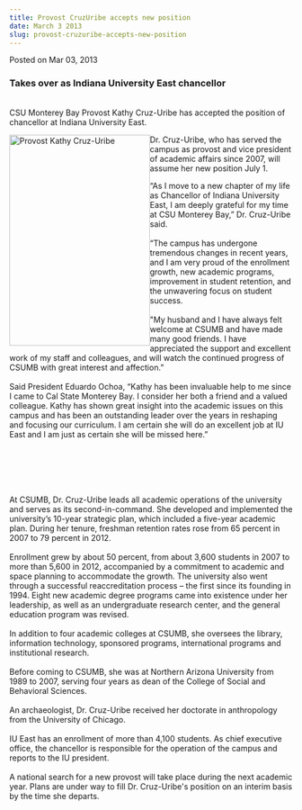 ```yaml
---
title: Provost CruzUribe accepts new position
date: March 3 2013
slug: provost-cruzuribe-accepts-new-position
---
```


 



<span class="date">Posted on Mar 03, 2013    </span>
<h3>Takes over as Indiana University East chancellor</h3>
<p><br>
CSU Monterey Bay Provost Kathy Cruz-Uribe has accepted the position
of chancellor at Indiana University East.</br></p>
<p><img alt="Provost Kathy Cruz-Uribe" src="https://news.csumb.edu/sites/default/files/65/attachments/news/images/kathy_cruz-uribe.jpg" style="float:left; width:250px; height:375px">Dr. Cruz-Uribe, who
has served the campus as provost and vice president of academic
affairs since 2007, will assume her new position July 1.</img></p>
<p>&#x201C;As I move to a new chapter of my life as Chancellor of Indiana
University East, I am deeply grateful for my time at CSU Monterey
Bay,&#x201D; Dr. Cruz-Uribe said.<br>
<br>
&#x201C;The campus has undergone tremendous changes in recent years, and I
am very proud of the enrollment growth, new academic programs,
improvement in student retention, and the unwavering focus on
student success.<br>
<br>
&quot;My husband and I have always felt welcome at CSUMB and have made
many good friends. I have appreciated the support and excellent
work of my staff and colleagues, and will watch the continued
progress of CSUMB with great interest and affection.&#x201D;<br>
<br>
Said President Eduardo Ochoa, &#x201C;Kathy has been invaluable help to me
since I came to Cal State Monterey Bay. I consider her both a
friend and a valued colleague. Kathy has shown great insight into
the academic issues on this campus and has been an outstanding
leader over the years in reshaping and focusing our curriculum. I
am certain she will do an excellent job at IU East and I am just as
certain she will be missed here.&#x201D;</br></br></br></br></br></br></p>
<p>At CSUMB, Dr. Cruz-Uribe leads all academic operations of the
university and serves as its second-in-command. She developed and
implemented the university&#x2019;s 10-year strategic plan, which included
a five-year academic plan. During her tenure, freshman retention
rates rose from 65 percent in 2007 to 79 percent in 2012.<br>
<br>
Enrollment grew by about 50 percent, from about 3,600 students in
2007 to more than 5,600 in 2012, accompanied by a commitment to
academic and space planning to accommodate the growth. The
university also went through a successful reaccreditation process &#x2013;
the first since its founding in 1994. Eight new academic degree
programs came into existence under her leadership, as well as an
undergraduate research center, and the general education program
was revised.<br>
<br>
In addition to four academic colleges at CSUMB, she oversees the
library, information technology, sponsored programs, international
programs and institutional research.<br>
<br>
Before coming to CSUMB, she was at Northern Arizona University from
1989 to 2007, serving four years as dean of the College of Social
and Behavioral Sciences.<br>
<br>
An archaeologist, Dr. Cruz-Uribe received her doctorate in
anthropology from the University of Chicago.<br>
<br>
IU East has an enrollment of more than 4,100 students. As chief
executive office, the chancellor is responsible for the operation
of the campus and reports to the IU president.<br>
<br>
A national search for a new provost will take place during the next
academic year. Plans are under way to fill Dr. Cruz-Uribe&apos;s
position on an interim basis by the time she departs.<br>
&#xA0;</br></br></br></br></br></br></br></br></br></br></br></br></br></p>





 
